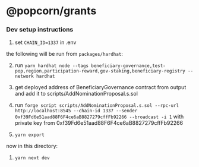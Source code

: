 # @popcorn/grants

### Dev setup instructions

1. set `CHAIN_ID=1337` in .env

the following will be run from `packages/hardhat`:

2. run `yarn hardhat node --tags beneficiary-governance,test-pop,region,participation-reward,gov-staking,beneficiary-registry --network hardhat`

3. get deployed address of BeneficiaryGovernance contract from output and add it to scripts/AddNominationProposal.s.sol

4. run `forge script scripts/AddNominationProposal.s.sol --rpc-url http://localhost:8545 --chain-id 1337 --sender 0xf39Fd6e51aad88F6F4ce6aB8827279cffFb92266 --broadcast -i 1` with private key from 0xf39Fd6e51aad88F6F4ce6aB8827279cffFb92266

5. `yarn export`

now in this directory:
1. `yarn next dev`




